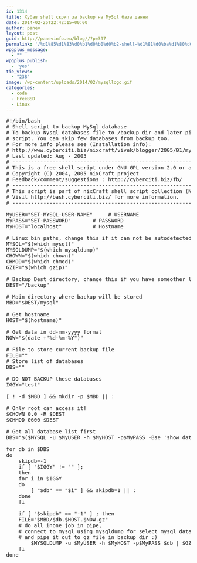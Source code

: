 ```yaml
---
id: 1314
title: Хубав shell скрип за backup на MySql база данни
date: 2014-02-25T22:42:15+00:00
author: panev
layout: post
guid: http://panevinfo.eu/blog//?p=397
permalink: '/%d1%85%d1%83%d0%b1%d0%b0%d0%b2-shell-%d1%81%d0%ba%d1%80%d0%b8%d0%bf-%d0%b7%d0%b0-backup-%d0%bd%d0%b0-mysql-%d0%b1%d0%b0%d0%b7%d0%b0-%d0%b4%d0%b0%d0%bd%d0%bd%d0%b8.html'
wpgplus_message:
  - ""
wpgplus_publish:
  - 'yes'
tie_views:
  - "238"
image: /wp-content/uploads/2014/02/mysqllogo.gif
categories:
  - code
  - FreeBSD
  - Linux
---
```

<pre>#!/bin/bash
# Shell script to backup MySql database 
# To backup Nysql databases file to /backup dir and later pick up by your 
# script. You can skip few databases from backup too.
# For more info please see (Installation info):
# http://www.cyberciti.biz/nixcraft/vivek/blogger/2005/01/mysql-backup-script.html 
# Last updated: Aug - 2005
# --------------------------------------------------------------------
# This is a free shell script under GNU GPL version 2.0 or above
# Copyright (C) 2004, 2005 nixCraft project
# Feedback/comment/suggestions : http://cyberciti.biz/fb/
# -------------------------------------------------------------------------
# This script is part of nixCraft shell script collection (NSSC)
# Visit http://bash.cyberciti.biz/ for more information.
# -------------------------------------------------------------------------
 
MyUSER="SET-MYSQL-USER-NAME"     # USERNAME
MyPASS="SET-PASSWORD"       # PASSWORD 
MyHOST="localhost"          # Hostname
 
# Linux bin paths, change this if it can not be autodetected via which command
MYSQL="$(which mysql)"
MYSQLDUMP="$(which mysqldump)"
CHOWN="$(which chown)"
CHMOD="$(which chmod)"
GZIP="$(which gzip)"
 
# Backup Dest directory, change this if you have someother location
DEST="/backup"
 
# Main directory where backup will be stored
MBD="$DEST/mysql"
 
# Get hostname
HOST="$(hostname)"
 
# Get data in dd-mm-yyyy format
NOW="$(date +"%d-%m-%Y")"
 
# File to store current backup file
FILE=""
# Store list of databases 
DBS=""
 
# DO NOT BACKUP these databases
IGGY="test"
 
[ ! -d $MBD ] && mkdir -p $MBD || :
 
# Only root can access it!
$CHOWN 0.0 -R $DEST
$CHMOD 0600 $DEST
 
# Get all database list first
DBS="$($MYSQL -u $MyUSER -h $MyHOST -p$MyPASS -Bse 'show databases')"
 
for db in $DBS
do
    skipdb=-1
    if [ "$IGGY" != "" ];
    then
	for i in $IGGY
	do
	    [ "$db" == "$i" ] && skipdb=1 || :
	done
    fi
 
    if [ "$skipdb" == "-1" ] ; then
	FILE="$MBD/$db.$HOST.$NOW.gz"
	# do all inone job in pipe,
	# connect to mysql using mysqldump for select mysql database
	# and pipe it out to gz file in backup dir :)
        $MYSQLDUMP -u $MyUSER -h $MyHOST -p$MyPASS $db | $GZIP -9 > $FILE
    fi
done

</pre>